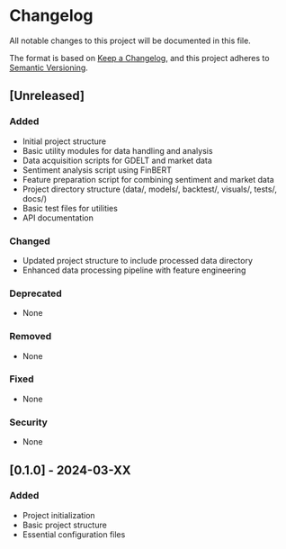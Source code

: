 # Changelog

All notable changes to this project will be documented in this file.

The format is based on [Keep a Changelog](https://keepachangelog.com/en/1.0.0/),
and this project adheres to [Semantic Versioning](https://semver.org/spec/v2.0.0.html).

## [Unreleased]

### Added
- Initial project structure
- Basic utility modules for data handling and analysis
- Data acquisition scripts for GDELT and market data
- Sentiment analysis script using FinBERT
- Feature preparation script for combining sentiment and market data
- Project directory structure (data/, models/, backtest/, visuals/, tests/, docs/)
- Basic test files for utilities
- API documentation

### Changed
- Updated project structure to include processed data directory
- Enhanced data processing pipeline with feature engineering

### Deprecated
- None

### Removed
- None

### Fixed
- None

### Security
- None

## [0.1.0] - 2024-03-XX

### Added
- Project initialization
- Basic project structure
- Essential configuration files 